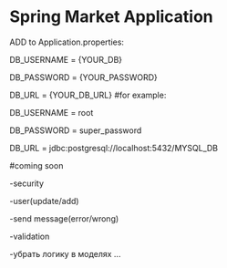 # Spring Market Application
ADD to Application.properties:

DB_USERNAME = {YOUR_DB}

DB_PASSWORD = {YOUR_PASSWORD}

DB_URL = {YOUR_DB_URL}
#for example:

DB_USERNAME = root

DB_PASSWORD = super_password

DB_URL = jdbc:postgresql://localhost:5432/MYSQL_DB


[comment]: <README.md> (before the start of application you have to add environment variables:)

[comment]: </README.md> (  DB_USERNAME - prod)

[comment]: </README.md> (  DB_PASSWORD - password of user)

[comment]: </README.md> (  DB_URL - database URL)

[comment]: </README.md> (for example:)

[comment]: </README.md> (  export DB_USERNAME=prod)

[comment]: </README.md> (  export DB_PASSWORD=super_password)

[comment]: </README.md> (  export DB_URL=jdbc:postgresql://localhost:5432/postgres)

#coming soon

-security

-user(update/add)

-send message(error/wrong)

-validation

-убрать логику в моделях
...